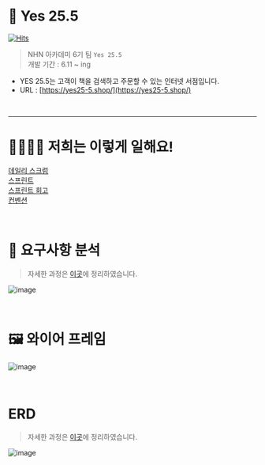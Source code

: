 # 📗 Yes 25.5

[![Hits](https://hits.seeyoufarm.com/api/count/incr/badge.svg?url=https%3A%2F%2Fgithub.com%2Fnhnacademy-be6-yes-25-5&count_bg=%236A97F3&title_bg=%23555555&icon=&icon_color=%23E7E7E7&title=hits&edge_flat=false)](https://hits.seeyoufarm.com)

> NHN 아카데미 6기 팀 `Yes 25.5` <br/>
> 개발 기간 : 6.11 ~ ing <br/>
- YES 25.5는 고객이 책을 검색하고 주문할 수 있는 인터넷 서점입니다. <br/>
- URL : [https://yes25-5.shop/](https://yes25-5.shop/)


<br/>

---
# 👨‍👨‍👧‍👦 저희는 이렇게 일해요!

[데일리 스크럼](https://github.com/nhnacademy-be6-yes-25-5/scrum/discussions/categories/daily-scrum) <br/>
[스프린트](https://github.com/nhnacademy-be6-yes-25-5/scrum/milestones) <br/>
[스프린트 회고](https://github.com/nhnacademy-be6-yes-25-5/scrum/issues?q=is%3Aissue+label%3A%22%EC%8A%A4%ED%94%84%EB%A6%B0%ED%8A%B8+%ED%9A%8C%EA%B3%A0%22+is%3Aclosed) <br/>
[컨벤션](https://github.com/nhnacademy-be6-yes-25-5/.github/wiki/%EC%BD%94%EB%93%9C-%EC%BB%A8%EB%B2%A4%EC%85%98)

<br/>


# 📌 요구사항 분석

> 자세한 과정은 [이곳](https://github.com/nhnacademy-be6-yes-25-5/.github/discussions/1)에 정리하였습니다.

![image](https://github.com/nhnacademy-be6-yes-25-5/.github/assets/105257665/c95c8d81-483f-460e-aebe-55a2fbe6c44c)

<br/>

# 🖼️ 와이어 프레임

![image](https://github.com/nhnacademy-be6-yes-25-5/.github/assets/105257665/c179b0da-7981-47f0-bacb-74450a20adfe)

<br/>

# ERD

> 자세한 과정은 [이곳](https://github.com/nhnacademy-be6-yes-25-5/.github/discussions/2)에 정리하였습니다.

![image](https://github.com/nhnacademy-be6-yes-25-5/.github/assets/105257665/f3960de1-7a33-4fe6-9e13-a8bb031811b9)


